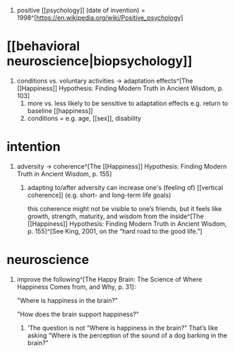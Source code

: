 1. positive [[psychology]] (date of invention) = 1998^[https://en.wikipedia.org/wiki/Positive_psychology]

# [[behavioral neuroscience|biopsychology]]
1. conditions vs. voluntary activities → adaptation effects^[The [[Happiness]] Hypothesis: Finding Modern Truth in Ancient Wisdom, p. 103]
	1. more vs. less likely to be sensitive to adaptation effects e.g. return to baseline [[happiness]]
	2. conditions = e.g. age, [[sex]], disability

# intention
1. adversity → coherence^[The [[Happiness]] Hypothesis: Finding Modern Truth in Ancient Wisdom, p. 155]
	1. adapting to/after adversity can increase one's (feeling of) [[vertical coherence]] (e.g. short- and long-term life goals)
		
		this coherence might not be visible to one’s friends, but it feels like growth, strength, maturity, and wisdom from the inside^[The [[Happiness]] Hypothesis: Finding Modern Truth in Ancient Wisdom, p. 155]^[See King, 2001, on the “hard road to the good life.”]
		
# neuroscience
1. improve the following^[The Happy Brain: The Science of Where Happiness Comes from, and Why, p. 31]:

  	"Where is happiness in the brain?"
	
	"How does the brain support happiness?"
	
	1. ‘The question is not “Where is happiness in the brain?” That’s like asking “Where is the perception of the sound of a dog barking in the brain?”